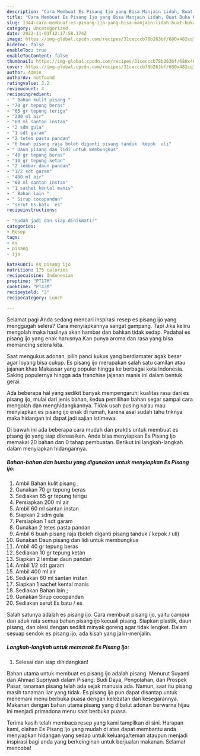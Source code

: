 ```yaml
---
description: "Cara Membuat Es Pisang Ijo yang Bisa Manjain Lidah, Buat Buka Puasa Sempurna"
title: "Cara Membuat Es Pisang Ijo yang Bisa Manjain Lidah, Buat Buka Puasa Sempurna"
slug: 1344-cara-membuat-es-pisang-ijo-yang-bisa-manjain-lidah-buat-buka-puasa-sempurna
category: Uncategorized
date: 2022-11-01T12:17:58.174Z
image: https://img-global.cpcdn.com/recipes/31cecccb78b263bf/680x482cq70/es-pisang-ijo-foto-resep-utama.jpg
hideToc: false
enableToc: true
enableTocContent: false
thumbnail: https://img-global.cpcdn.com/recipes/31cecccb78b263bf/680x482cq70/es-pisang-ijo-foto-resep-utama.jpg
cover: https://img-global.cpcdn.com/recipes/31cecccb78b263bf/680x482cq70/es-pisang-ijo-foto-resep-utama.jpg
author: Admin
authorAv: notfound
ratingvalue: 3.2
reviewcount: 4
recipeingredient:
- " Bahan kulit pisang "
- "70 gr tepung beras"
- "65 gr tepung terigu"
- "200 ml air"
- "60 ml santan instan"
- "2 sdm gula"
- "1 sdt garam"
- "2 tetes pasta pandan"
- "6 buah pisang raja boleh diganti pisang tanduk  kepok  uli"
- " Daun pisang dan lidi untuk membungkus"
- "40 gr tepung beras"
- "10 gr tepung ketan"
- "2 lembar daun pandan"
- "1/2 sdt garam"
- "400 ml air"
- "60 ml santan instan"
- "1 sachet kental manis"
- " Bahan lain "
- " Sirup cocopandan"
- "serut Es batu  es"
recipeinstructions:

- "Sudah jadi dan siap dinikmati!"
categories:
- Resep
tags:
- es
- pisang
- ijo

katakunci: es pisang ijo 
nutrition: 175 calories
recipecuisine: Indonesian
preptime: "PT17M"
cooktime: "PT43M"
recipeyield: "3"
recipecategory: Lunch

---
```



Selamat pagi Anda sedang mencari inspirasi resep es pisang ijo yang menggugah selera? Cara menyiapkannya sangat gampang. Tapi Jika keliru mengolah maka hasilnya akan hambar dan bahkan tidak sedap. Padahal es pisang ijo yang enak harusnya Kan punya aroma dan rasa yang bisa memancing selera kita.


Saat mengukus adonan, pilih panci kukus yang berdiamater agak besar agar loyang bisa cukup. Es pisang ijo merupakan salah satu camilan atau jajanan khas Makassar yang populer hingga ke berbagai kota Indonesia. Saking populernya hingga ada franchise jajanan manis ini dalam bentuk gerai.

Ada beberapa hal yang sedikit banyak mempengaruhi kualitas rasa dari es pisang ijo, mulai dari jenis bahan, kedua pemilihan bahan segar sampai cara mengolah dan menghidangkannya. Tidak usah pusing kalau mau menyiapkan es pisang ijo enak di rumah, karena asal sudah tahu triknya maka hidangan ini dapat jadi sajian istimewa.


Di bawah ini ada beberapa cara mudah dan praktis untuk membuat es pisang ijo yang siap dikreasikan. Anda bisa menyiapkan Es Pisang Ijo memakai 20 bahan dan 0 tahap pembuatan. Berikut ini langkah-langkah dalam menyiapkan hidangannya.

<!--inarticleads1-->

##### Bahan-bahan dan bumbu yang digunakan untuk menyiapkan Es Pisang Ijo:

1. Ambil  Bahan kulit pisang ;
1. Gunakan 70 gr tepung beras
1. Sediakan 65 gr tepung terigu
1. Persiapkan 200 ml air
1. Ambil 60 ml santan instan
1. Siapkan 2 sdm gula
1. Persiapkan 1 sdt garam
1. Gunakan 2 tetes pasta pandan
1. Ambil 6 buah pisang raja (boleh diganti pisang tanduk / kepok / uli)
1. Gunakan  Daun pisang dan lidi untuk membungkus
1. Ambil 40 gr tepung beras
1. Sediakan 10 gr tepung ketan
1. Siapkan 2 lembar daun pandan
1. Ambil 1/2 sdt garam
1. Ambil 400 ml air
1. Sediakan 60 ml santan instan
1. Siapkan 1 sachet kental manis
1. Sediakan  Bahan lain ;
1. Gunakan  Sirup cocopandan
1. Sediakan serut Es batu / es


Salah satunya adalah es pisang ijo. Cara membuat pisang ijo, yaitu campur dan aduk rata semua bahan pisang ijo kecuali pisang. Siapkan plastik, daun pisang, dan olesi dengan sedikit minyak goreng agar tidak lengket. Dalam sesuap sendok es pisang ijo, ada kisah yang jalin-menjalin. 

<!--inarticleads2-->

##### Langkah-langkah untuk memasak Es Pisang Ijo:


1. Selesai dan siap dihidangkan!

Bahan utama untuk membuat es pisang ijo adalah pisang. Menurut Suyanti dan Ahmad Supriyadi dalam Pisang: Budi Daya, Pengolahan, dan Prospek Pasar, tanaman pisang telah ada sejak manusia ada. Namun, saat itu pisang masih tanaman liar yang tidak. Es pisang ijo pun dapat disantap untuk menemani menu berbuka puasa dengan kelezatan dan kesegarannya. Makanan dengan bahan utama pisang yang dibalut adonan berwarna hijau ini menjadi primadona menu saat berbuka puasa. 

Terima kasih telah membaca resep yang kami tampilkan di sini. Harapan kami, olahan Es Pisang Ijo yang mudah di atas dapat membantu anda menyiapkan hidangan yang sedap untuk keluarga/teman ataupun menjadi inspirasi bagi anda yang berkeinginan untuk berjualan makanan. Selamat mencoba!
